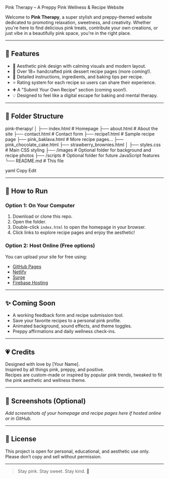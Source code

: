  Pink Therapy – A Preppy Pink Wellness & Recipe Website

Welcome to **Pink Therapy**, a super stylish and preppy-themed website dedicated to promoting relaxation, sweetness, and creativity. Whether you're here to find delicious pink treats, contribute your own creations, or just vibe in a beautifully pink space, you're in the right place.

---

## 🌸 Features

- 🎀 Aesthetic pink design with calming visuals and modern layout.
- 🍰 Over 18+ handcrafted pink dessert recipe pages (more coming!).
- 📝 Detailed instructions, ingredients, and baking tips per recipe.
- ⭐ Rating system for each recipe so users can share their experience.
- ➕ A "Submit Your Own Recipe" section (coming soon!).
- 💡 Designed to feel like a digital escape for baking and mental therapy.

---

## 📁 Folder Structure

pink-therapy/
│
├── index.html # Homepage
├── about.html # About the site
├── contact.html # Contact form
├── recipe1.html # Sample recipe page
├── pink_baklava.html # More recipe pages...
├── pink_chocolate_cake.html
├── strawberry_brownies.html
│
├── styles.css # Main CSS styling
├── /images # Optional folder for background and recipe photos
├── /scripts # Optional folder for future JavaScript features
└── README.md # This file

yaml
Copy
Edit

---

## 🚀 How to Run

### Option 1: On Your Computer

1. Download or clone this repo.
2. Open the folder.
3. Double-click `index.html` to open the homepage in your browser.
4. Click links to explore recipe pages and enjoy the aesthetic!

### Option 2: Host Online (Free options)

You can upload your site for free using:
- [GitHub Pages](https://pages.github.com)
- [Netlify](https://www.netlify.com)
- [Surge](https://surge.sh)
- [Firebase Hosting](https://firebase.google.com/docs/hosting)

---

## ✨ Coming Soon

- A working feedback form and recipe submission tool.
- Save your favorite recipes to a personal pink profile.
- Animated background, sound effects, and theme toggles.
- Preppy affirmations and daily wellness check-ins.

---

## 💗 Credits

Designed with love by [Your Name].  
Inspired by all things pink, preppy, and positive.  
Recipes are custom-made or inspired by popular pink trends, tweaked to fit the pink aesthetic and wellness theme.

---

## 📸 Screenshots (Optional)

*Add screenshots of your homepage and recipe pages here if hosted online or in GitHub.*

---

## 🧁 License

This project is open for personal, educational, and aesthetic use only. Please don’t copy and sell without permission.

---

> Stay pink. Stay sweet. Stay kind. 🌷  
